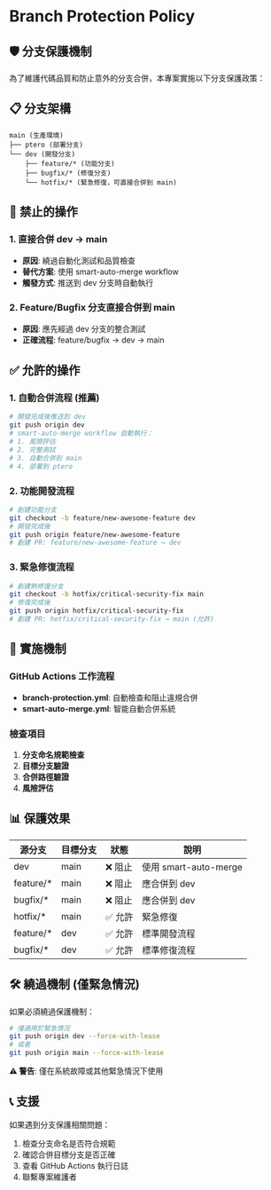 # Branch Protection Policy

## 🛡️ 分支保護機制

為了維護代碼品質和防止意外的分支合併，本專案實施以下分支保護政策：

## 📋 分支架構

```
main (生產環境)
├── ptero (部署分支)
└── dev (開發分支)
    ├── feature/* (功能分支)
    ├── bugfix/* (修復分支)
    └── hotfix/* (緊急修復，可直接合併到 main)
```

## 🚫 禁止的操作

### 1. 直接合併 dev → main
- **原因**: 繞過自動化測試和品質檢查
- **替代方案**: 使用 smart-auto-merge workflow
- **觸發方式**: 推送到 dev 分支時自動執行

### 2. Feature/Bugfix 分支直接合併到 main
- **原因**: 應先經過 dev 分支的整合測試
- **正確流程**: feature/bugfix → dev → main

## ✅ 允許的操作

### 1. 自動合併流程 (推薦)
```bash
# 開發完成後推送到 dev
git push origin dev
# smart-auto-merge workflow 自動執行：
# 1. 風險評估
# 2. 完整測試
# 3. 自動合併到 main
# 4. 部署到 ptero
```

### 2. 功能開發流程
```bash
# 創建功能分支
git checkout -b feature/new-awesome-feature dev
# 開發完成後
git push origin feature/new-awesome-feature
# 創建 PR: feature/new-awesome-feature → dev
```

### 3. 緊急修復流程
```bash
# 創建熱修復分支
git checkout -b hotfix/critical-security-fix main
# 修復完成後
git push origin hotfix/critical-security-fix
# 創建 PR: hotfix/critical-security-fix → main (允許)
```

## 🔧 實施機制

### GitHub Actions 工作流程
- **branch-protection.yml**: 自動檢查和阻止違規合併
- **smart-auto-merge.yml**: 智能自動合併系統

### 檢查項目
1. **分支命名規範檢查**
2. **目標分支驗證**
3. **合併路徑驗證**
4. **風險評估**

## 📊 保護效果

| 源分支 | 目標分支 | 狀態 | 說明 |
|--------|----------|------|------|
| dev | main | ❌ 阻止 | 使用 smart-auto-merge |
| feature/* | main | ❌ 阻止 | 應合併到 dev |
| bugfix/* | main | ❌ 阻止 | 應合併到 dev |
| hotfix/* | main | ✅ 允許 | 緊急修復 |
| feature/* | dev | ✅ 允許 | 標準開發流程 |
| bugfix/* | dev | ✅ 允許 | 標準修復流程 |

## 🛠️ 繞過機制 (僅緊急情況)

如果必須繞過保護機制：

```bash
# 僅適用於緊急情況
git push origin dev --force-with-lease
# 或者
git push origin main --force-with-lease
```

**⚠️ 警告**: 僅在系統故障或其他緊急情況下使用

## 📞 支援

如果遇到分支保護相關問題：
1. 檢查分支命名是否符合規範
2. 確認合併目標分支是否正確
3. 查看 GitHub Actions 執行日誌
4. 聯繫專案維護者